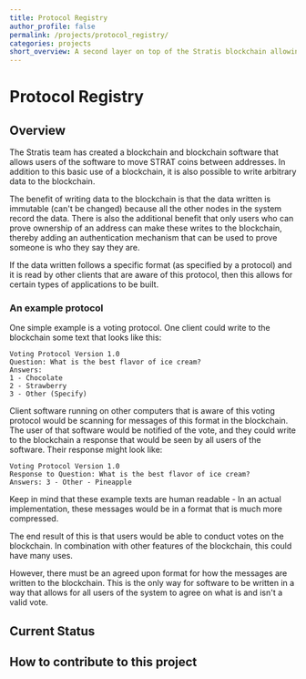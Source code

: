 ```yaml
---
title: Protocol Registry
author_profile: false
permalink: /projects/protocol_registry/
categories: projects
short_overview: A second layer on top of the Stratis blockchain allowing for community created protocols and applications
---
```

# Protocol Registry

## Overview

The Stratis team has created a blockchain and blockchain software that allows users of the software to move STRAT coins between addresses. In addition to this basic use of a blockchain, it is also possible to write arbitrary data to the blockchain.

The benefit of writing data to the blockchain is that the data written is immutable (can't be changed) because all the other nodes in the system record the data. There is also the additional benefit that only users who can prove ownership of an address can make these writes to the blockchain, thereby adding an authentication mechanism that can be used to prove someone is who they say they are.

If the data written follows a specific format (as specified by a protocol) and it is read by other clients that are aware of this protocol, then this allows for certain types of applications to be built.

### An example protocol

One simple example is a voting protocol. One client could write to the blockchain some text that looks like this:

```
Voting Protocol Version 1.0
Question: What is the best flavor of ice cream?
Answers:
1 - Chocolate
2 - Strawberry
3 - Other (Specify)
```

Client software running on other computers that is aware of this voting protocol would be scanning for messages of this format in the blockchain. The user of that software would be notified of the vote, and they could write to the blockchain a response that would be seen by all users of the software. Their response might look like:

```
Voting Protocol Version 1.0
Response to Question: What is the best flavor of ice cream?
Answers: 3 - Other - Pineapple
```

Keep in mind that these example texts are human readable - In an actual implementation, these messages would be in a format that is much more compressed.

The end result of this is that users would be able to conduct votes on the blockchain. In combination with other features of the blockchain, this could have many uses.

However, there must be an agreed upon format for how the messages are written to the blockchain. This is the only way for software to be written in a way that allows for all users of the system to agree on what is and isn't a valid vote.

## Current Status

## How to contribute to this project